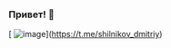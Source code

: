 ### Привет! 👋
[
![[image](https://img.shields.io/badge/Telegram-2CA5E0?style=for-the-badge&logo=telegram&logoColor=white)]({[BadgeURLHere](https://t.me/shilnikov_dmitriy)})](https://t.me/shilnikov_dmitriy)
